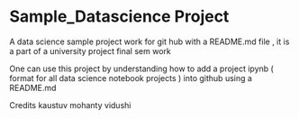 # Sample_Datascience Project
A data science sample project work for git hub with a README.md file , it is a part of a university project final sem work 

One can use this project by understanding how to add a project ipynb ( format for all data science notebook projects ) into github using a README.md

Credits 
kaustuv mohanty 
vidushi 
